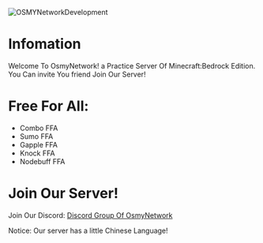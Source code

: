 ![OSMYNetworkDevelopment](https://media.discordapp.net/attachments/1055297647524720690/1059415815503478805/OsmyPracticeGithubBanner-removebg-preview.png?width=959&height=191)

# Infomation
Welcome To OsmyNetwork! a Practice Server Of Minecraft:Bedrock Edition.
</br>
You Can invite You friend Join Our Server!

# Free For All:
- Combo FFA
- Sumo FFA
- Gapple FFA
- Knock FFA
- Nodebuff FFA

# Join Our Server!
Join Our Discord: [Discord Group Of OsmyNetwork](https://dsc.gg/osmy)

Notice: Our server has a little Chinese Language!
